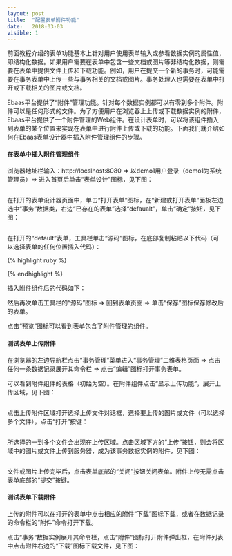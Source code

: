 ```yaml
---
layout: post
title:  "配置表单附件功能"
date:   2018-03-03
visible: 1
---
```


前面教程介绍的表单功能基本上针对用户使用表单输入或参看数据实例的属性值，即结构化数据。如果用户需要在表单中包含一些文档或图片等非结构化数据，则需要在表单中提供文件上传和下载功能。例如，用户在提交一个新的事务时，可能需要在事务表单中上传一些与事务相关的文档或图片。事务处理人也需要在表单中打开或下载相关的图片或文档。

Ebaas平台提供了“附件”管理功能。针对每个数据实例都可以有零到多个附件。附件可以是任何形式的文件。为了方便用户在浏览器上上传或下载数据实例的附件，Ebaas平台提供了一个附件管理的Web组件。在设计表单时，可以将该组件插入到表单的某个位置来实现在表单中进行附件上传或下载的功能。下面我们就介绍如何在Ebaas表单设计器中插入附件管理组件的步骤。

#### 在表单中插入附件管理组件

浏览器地址栏输入：http://locslhost:8080 => 以demo1用户登录（demo1为系统管理员）=> 进入首页后单击“表单设计”图标，见下图：

<img src="{{'/assets/img/2018-03-03 配置表单附件功能1.png' | prepend: site.baseurl }}" alt="">

在打开的表单设计器页面中，单击“打开表单”图标，在“新建或打开表单”面板左边选中“事务”数据类，右边“已存在的表单”选择“defaualt”，单击“确定”按钮，见下图：

<img src="{{'/assets/img/2018-03-03 配置表单附件功能2.png' | prepend: site.baseurl }}" alt="">

在打开的“default”表单，工具栏单击“源码”图标，在底部复制粘贴以下代码（可以选择表单的任何位置插入代码）：

{% highlight ruby %}
<div class="row">
<div class="col col-md-12">
<div class="content"><attachments dbclass="dbclass" dbschema="dbschema" oid="oid"></attachments></div>
</div>
</div>
{% endhighlight %}

插入附件组件后的代码如下：
<img src="{{'/assets/img/2018-03-03 配置表单附件功能4.png' | prepend: site.baseurl }}" alt="">

然后再次单击工具栏的“源码”图标 => 回到表单页面 => 单击“保存”图标保存修改后的表单。

点击“预览”图标可以看到表单包含了附件管理的组件。

#### 测试表单上传附件

在浏览器的左边导航栏点击“事务管理”菜单进入“事务管理”二维表格页面 => 点击任何一条数据记录展开其命令栏 => 点击“编辑”图标打开事务表单。

可以看到附件组件的表格（初始为空）。在附件组件点击“显示上传功能”，展开上传区域，见下图：

<img src="{{'/assets/img/2018-03-03 配置表单附件功能7.png' | prepend: site.baseurl }}" alt="">

点击上传附件区域打开选择上传文件对话框，选择要上传的图片或文件（可以选择多个文件），点击“打开”按键：

<img src="{{'/assets/img/2018-03-03 配置表单附件功能8.png' | prepend: site.baseurl }}" alt="">

所选择的一到多个文件会出现在上传区域。点击区域下方的“上传”按钮，则会将区域中的图片或文件上传到服务器，成为该事务数据实例的附件，见下图：

<img src="{{'/assets/img/2018-03-03 配置表单附件功能9.png' | prepend: site.baseurl }}" alt="">

文件或图片上传完毕后，点击表单底部的“关闭”按钮关闭表单。附件上传无需点击表单底部的“提交”按键。

#### 测试表单下载附件

上传的附件可以在打开的表单中点击相应的附件“下载”图标下载，或者在数据记录的命令栏的“附件”命令打开下载。

点击“事务”数据实例展开其命令栏，点击“附件”图标打开附件弹出框，在附件列表中点击附件右边的“下载”图标下载文件，见下图：

<img src="{{'/assets/img/2018-03-03 配置表单附件功能11.png' | prepend: site.baseurl }}" alt="">

